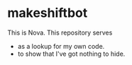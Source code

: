 # makeshiftbot
This is Nova.
This repository serves
* as a lookup for my own code.
* to show that I've got nothing to hide.
